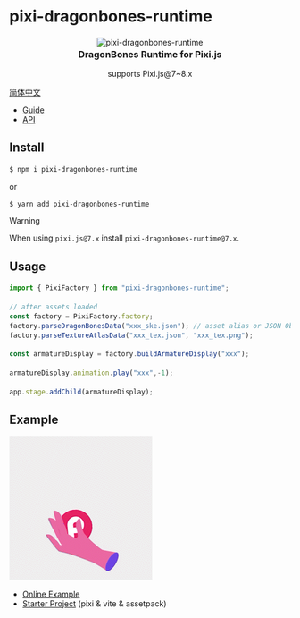 # pixi-dragonbones-runtime
<p style="text-align:center;" align="center">
    <picture align="center">
        <img align="center" alt="pixi-dragonbones-runtime" width="200" src="https://h1ve2.github.io/pixi-dragonbones-runtime/images/pic.png" />
    </picture>
    <div align="center" style="margin-top: -20px">
        <h3>DragonBones Runtime for Pixi.js</h3>
        <p>supports Pixi.js@7~8.x</p>
    </div>
</p>

[简体中文](./README.zh-CN.md)

- [Guide](https://h1ve2.github.io/pixi-dragonbones-runtime/guide/)
- [API](https://h1ve2.github.io/pixi-dragonbones-runtime/api/8.x/)

## Install
```sh [npm]
$ npm i pixi-dragonbones-runtime
```
or
```sh [yarn]
$ yarn add pixi-dragonbones-runtime
```
> [!WARNING]
> When using `pixi.js@7.x` install `pixi-dragonbones-runtime@7.x`.

## Usage
```ts
import { PixiFactory } from "pixi-dragonbones-runtime";

// after assets loaded
const factory = PixiFactory.factory;
factory.parseDragonBonesData("xxx_ske.json"); // asset alias or JSON Object 
factory.parseTextureAtlasData("xxx_tex.json", "xxx_tex.png");

const armatureDisplay = factory.buildArmatureDisplay("xxx");

armatureDisplay.animation.play("xxx",-1);

app.stage.addChild(armatureDisplay);

```
## Example
[![example](https://github.com/h1ve2/pixi-dragonbones-runtime-starter/raw/main/preview.gif)](https://h1ve2.github.io/pixi-dragonbones-runtime/guide/#Example)

- [Online Example](https://h1ve2.github.io/pixi-dragonbones-runtime/guide/#Example)
- [Starter Project](https://github.com/h1ve2/pixi-dragonbones-runtime-starter) (pixi & vite & assetpack)

